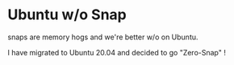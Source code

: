 # Ubuntu w/o Snap


snaps are memory hogs and we're better w/o on Ubuntu.

I have migrated to Ubuntu 20.04 and decided to go "Zero-Snap" !

